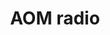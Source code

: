 ---
title: AOM radio
logo: aomradio.png
stream_url:
- [station, http://stream.radiojar.com/uxeuuepfaxhvv, online]
description: "all organic music. international community radio streaming DJ mixes, radio shows & concerts from local & global contributors."
support:
url: "https://www.aom.international/"
location: São Luís, PT
play_time: 24/7
recommended:
---